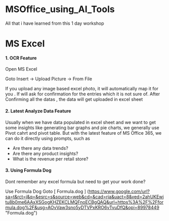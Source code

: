 # MSOffice_using_AI_Tools
All that i have learned from this 1 day workshop 

# MS Excel #

#### 1. OCR Feature 

Open MS Excel

Goto Insert -> Upload Picture -> From File

If you upload any image based excel photo, it will automatically map it for you . If will ask for confirmation for the entries which it is not sure of.
After Confirming all the datas , the data will get uploaded in excel sheet

#### 2. Latest Analyze Data Feature

Usually when we have data populated in excel sheet and we want to get some insights like generating bar graphs and pie charts, we generally use Pivot cahrt and 
pivot table. But with the latest feature of MS Office 365, we can do it directly using prompts, such as

* Are there any data trends?
* Are there any product insights?
* What is the revenue per retail store?

#### 3. Using Formula Dog

Dont remember any excel formula but need to get your work done?

Use Formula Dog
Goto [ Formula.dog ] (https://www.google.com/url?sa=t&rct=j&q=&esrc=s&source=web&cd=&cad=rja&uact=8&ved=2ahUKEwjtu8b0me6AAxXSGogKHZEKCLMQFnoECBgQAQ&url=https%3A%2F%2Fformula.dog%2F&usg=AOvVaw3sno5yDTVPxKRO6vTvuDfQ&opi=89978449 "Formula.dog")


